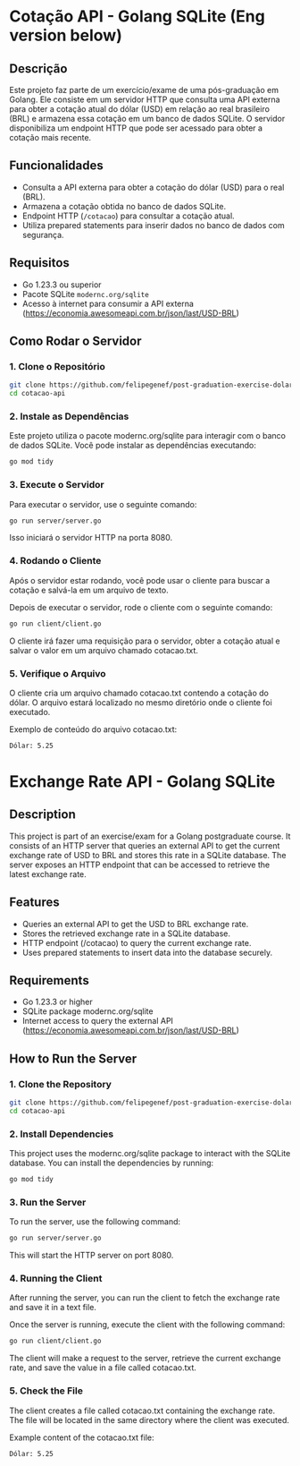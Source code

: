 # Cotação API - Golang SQLite (Eng version below)

## Descrição

Este projeto faz parte de um exercício/exame de uma pós-graduação em Golang. Ele consiste em um servidor HTTP que consulta uma API externa para obter a cotação atual do dólar (USD) em relação ao real brasileiro (BRL) e armazena essa cotação em um banco de dados SQLite. O servidor disponibiliza um endpoint HTTP que pode ser acessado para obter a cotação mais recente.

## Funcionalidades

- Consulta a API externa para obter a cotação do dólar (USD) para o real (BRL).
- Armazena a cotação obtida no banco de dados SQLite.
- Endpoint HTTP (`/cotacao`) para consultar a cotação atual.
- Utiliza prepared statements para inserir dados no banco de dados com segurança.

## Requisitos

- Go 1.23.3 ou superior
- Pacote SQLite `modernc.org/sqlite`
- Acesso à internet para consumir a API externa (https://economia.awesomeapi.com.br/json/last/USD-BRL)

## Como Rodar o Servidor

### 1. Clone o Repositório

```bash
git clone https://github.com/felipegenef/post-graduation-exercise-dolar-api.git
cd cotacao-api
```

### 2. Instale as Dependências

Este projeto utiliza o pacote modernc.org/sqlite para interagir com o banco de dados SQLite. Você pode instalar as dependências executando:

```bash
go mod tidy
```

### 3. Execute o Servidor

Para executar o servidor, use o seguinte comando:

```bash
go run server/server.go
```

Isso iniciará o servidor HTTP na porta 8080.

### 4. Rodando o Cliente

Após o servidor estar rodando, você pode usar o cliente para buscar a cotação e salvá-la em um arquivo de texto.

Depois de executar o servidor, rode o cliente com o seguinte comando:

```bash
go run client/client.go
```
O cliente irá fazer uma requisição para o servidor, obter a cotação atual e salvar o valor em um arquivo chamado cotacao.txt.

### 5. Verifique o Arquivo

O cliente cria um arquivo chamado cotacao.txt contendo a cotação do dólar. O arquivo estará localizado no mesmo diretório onde o cliente foi executado.

Exemplo de conteúdo do arquivo cotacao.txt:

```txt
Dólar: 5.25
```
# Exchange Rate API - Golang SQLite

## Description

This project is part of an exercise/exam for a Golang postgraduate course. It consists of an HTTP server that queries an external API to get the current exchange rate of USD to BRL and stores this rate in a SQLite database. The server exposes an HTTP endpoint that can be accessed to retrieve the latest exchange rate.

## Features

- Queries an external API to get the USD to BRL exchange rate.
- Stores the retrieved exchange rate in a SQLite database.
- HTTP endpoint (/cotacao) to query the current exchange rate.
- Uses prepared statements to insert data into the database securely.

## Requirements

- Go 1.23.3 or higher
- SQLite package modernc.org/sqlite
- Internet access to query the external API (https://economia.awesomeapi.com.br/json/last/USD-BRL)

## How to Run the Server

### 1. Clone the Repository

```bash
git clone https://github.com/felipegenef/post-graduation-exercise-dolar-api.git
cd cotacao-api
```

### 2. Install Dependencies

This project uses the modernc.org/sqlite package to interact with the SQLite database. You can install the dependencies by running:

```bash
go mod tidy
```

### 3. Run the Server

To run the server, use the following command:

```bash
go run server/server.go
```
This will start the HTTP server on port 8080.

### 4. Running the Client

After running the server, you can run the client to fetch the exchange rate and save it in a text file.

Once the server is running, execute the client with the following command:

```bash
go run client/client.go
```

The client will make a request to the server, retrieve the current exchange rate, and save the value in a file called cotacao.txt.

### 5. Check the File

The client creates a file called cotacao.txt containing the exchange rate. The file will be located in the same directory where the client was executed.

Example content of the cotacao.txt file:

```txt
Dólar: 5.25
```
